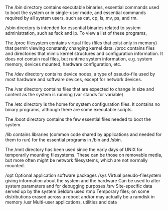 The /bin directory contains executable binaries, essential commands used to boot the system or in single-user mode, and essential commands required by all system users, such as cat, cp, ls, mv, ps, and rm.

/sbin directory is intended for essential binaries related to system administration, such as fsck and ip. To view a list of these programs,

The /proc filesystem contains virtual files (files that exist only in memory) that permit viewing constantly changing kernel data. /proc contains files and directories that mimic kernel structures and configuration information. It does not contain real files, but runtime system information, e.g. system memory, devices mounted, hardware configuration, etc.

The /dev directory contains device nodes, a type of pseudo-file used by most hardware and software devices, except for network devices.

The /var directory contains files that are expected to change in size and content as the system is running (var stands for variable)

The /etc directory is the home for system configuration files. It contains no binary programs, although there are some executable scripts.

The /boot directory contains the few essential files needed to boot the system.

/lib contains libraries (common code shared by applications and needed for them to run) for the essential programs in /bin and /sbin.

The /mnt directory has been used since the early days of UNIX for temporarily mounting filesystems. These can be those on removable media, but more often might be network filesystems, which are not normally mounted.

/opt Optional application software packages
/sys Virtual pseudo-filesystem giving information about the system and the hardware Can be used to alter system parameters and for debugging purposes
/srv Site-specific data served up by the system Seldom used
/tmp Temporary files; on some distributions erased across a reboot and/or may actually be a ramdisk in memory
/usr Multi-user applications, utilities and data
